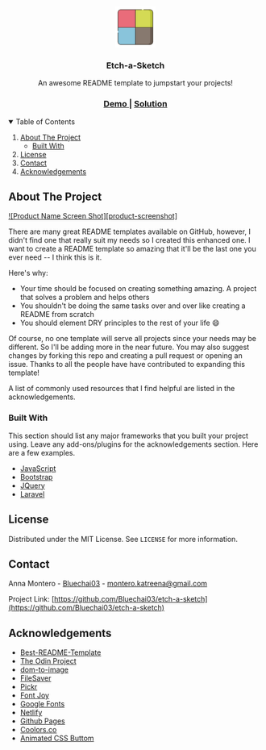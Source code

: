 <!--
*** Thanks for checking out the Best-README-Template. If you have a suggestion
*** that would make this better, please fork the repo and create a pull request
*** or simply open an issue with the tag "enhancement".
*** Thanks again! Now go create something AMAZING! :D
-->

<!-- PROJECT SHIELDS -->
<!--
*** I'm using markdown "reference style" links for readability.
*** Reference links are enclosed in brackets [ ] instead of parentheses ( ).
*** See the bottom of this document for the declaration of the reference variables
*** for contributors-url, forks-url, etc. This is an optional, concise syntax you may use.
*** https://www.markdownguide.org/basic-syntax/#reference-style-links
-->

<!-- PROJECT LOGO -->
<br />
<p align="center">
  <a href="https://github.com/Bluechai03/etch-a-sketch">
    <img src="images/logo.png" alt="Logo" width="80" height="80">
  </a>

  <h3 align="center">Etch-a-Sketch</h3>

  <p align="center">
    An awesome README template to jumpstart your projects!
  </p>

<div align="center">
  <h3>
    <a target="_blank" href="https://bluechai03.github.io/etch-a-sketch/">
      Demo
    </a>
    <span> | </span>
    <a target="_blank" href="https://github.com/Bluechai03/etch-a-sketch">
      Solution
    </a>
  </h3>
  </div>

<!-- TABLE OF CONTENTS -->
<details open="open">
  <summary>Table of Contents</summary>
  <ol>
    <li>
      <a href="#about-the-project">About The Project</a>
      <ul>
        <li><a href="#built-with">Built With</a></li>
      </ul>
    </li>
    <li><a href="#license">License</a></li>
    <li><a href="#contact">Contact</a></li>
    <li><a href="#acknowledgements">Acknowledgements</a></li>
  </ol>
</details>

<!-- ABOUT THE PROJECT -->

## About The Project

[![Product Name Screen Shot][product-screenshot]](https://example.com)

There are many great README templates available on GitHub, however, I didn't find one that really suit my needs so I created this enhanced one. I want to create a README template so amazing that it'll be the last one you ever need -- I think this is it.

Here's why:

- Your time should be focused on creating something amazing. A project that solves a problem and helps others
- You shouldn't be doing the same tasks over and over like creating a README from scratch
- You should element DRY principles to the rest of your life :smile:

Of course, no one template will serve all projects since your needs may be different. So I'll be adding more in the near future. You may also suggest changes by forking this repo and creating a pull request or opening an issue. Thanks to all the people have have contributed to expanding this template!

A list of commonly used resources that I find helpful are listed in the acknowledgements.

### Built With

This section should list any major frameworks that you built your project using. Leave any add-ons/plugins for the acknowledgements section. Here are a few examples.

- [JavaScript]()
- [Bootstrap](https://getbootstrap.com)
- [JQuery](https://jquery.com)
- [Laravel](https://laravel.com)

<!-- LICENSE -->

## License

Distributed under the MIT License. See `LICENSE` for more information.

<!-- CONTACT -->

## Contact

Anna Montero - [Bluechai03](https://github.com/Bluechai03) - montero.katreena@gmail.com

Project Link: [https://github.com/Bluechai03/etch-a-sketch](https://github.com/Bluechai03/etch-a-sketch)

<!-- ACKNOWLEDGEMENTS -->

## Acknowledgements

- [Best-README-Template](https://github.com/othneildrew/Best-README-Template)
- [The Odin Project](https://connoratherton.com/loaders)
- [dom-to-image](https://www.webpagefx.com/tools/emoji-cheat-sheet)
- [FileSaver](https://github.com/cferdinandi/smooth-scroll)
- [Pickr](https://shields.io)
- [Font Joy](https://kenwheeler.github.io/slick)
- [Google Fonts](https://choosealicense.com)
- [Netlify](https://pages.github.com)
- [Github Pages](https://daneden.github.io/animate.css)
- [Coolors.co](https://github.com/cferdinandi/smooth-scroll)
- [Animated CSS Buttom](https://codepen.io/nikkk-me/pen/abvPjeG)
